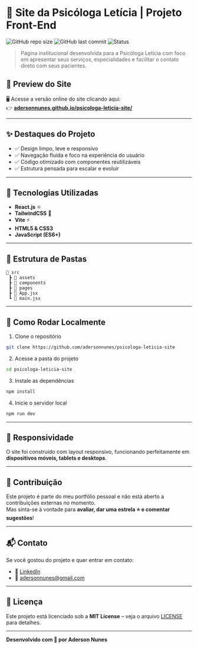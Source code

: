 # 🌿 Site da Psicóloga Letícia | Projeto Front-End

![GitHub repo size](https://img.shields.io/github/repo-size/adersonnunes/psicologa-leticia-site?color=success)
![GitHub last commit](https://img.shields.io/github/last-commit/adersonnunes/psicologa-leticia-site)
![Status](https://img.shields.io/badge/status-online-brightgreen)

> Página institucional desenvolvida para a Psicóloga Letícia com foco em apresentar seus serviços, especialidades e facilitar o contato direto com seus pacientes.

## 📸 Preview do Site

🖥️ Acesse a versão online do site clicando aqui:  
👉 **[adersonnunes.github.io/psicologa-leticia-site/](https://adersonnunes.github.io/psicologa-leticia-site/)** 



---

## ✨ Destaques do Projeto

- ✅ Design limpo, leve e responsivo
- ✅ Navegação fluida e foco na experiência do usuário
- ✅ Código otimizado com componentes reutilizáveis
- ✅ Estrutura pensada para escalar e evoluir

---

## 🧠 Tecnologias Utilizadas

- **React.js** ⚛️  
- **TailwindCSS** 💨  
- **Vite** ⚡  
- **HTML5 & CSS3**  
- **JavaScript (ES6+)**  

---

## 📂 Estrutura de Pastas

```
📁 src
 ┣ 📂 assets
 ┣ 📂 components
 ┣ 📂 pages
 ┣ 📜 App.jsx
 ┗ 📜 main.jsx
```

---

## 🚀 Como Rodar Localmente

1. Clone o repositório
```bash
git clone https://github.com/adersonnunes/psicologa-leticia-site
```

2. Acesse a pasta do projeto
```bash
cd psicologa-leticia-site
```

3. Instale as dependências
```bash
npm install
```

4. Inicie o servidor local
```bash
npm run dev
```

---

## 📱 Responsividade

O site foi construído com layout responsivo, funcionando perfeitamente em **dispositivos móveis, tablets e desktops**.

---

## 🧩 Contribuição

Este projeto é parte do meu portfólio pessoal e não está aberto a contribuições externas no momento.  
Mas sinta-se à vontade para **avaliar, dar uma estrela ⭐ e comentar sugestões**!

---

## 📬 Contato

Se você gostou do projeto e quer entrar em contato:

- 💼 [LinkedIn](https://www.linkedin.com/in/adersonnunes)
- 📧 adersonnunes@gmail.com

---

## 📝 Licença

Este projeto está licenciado sob a **MIT License** – veja o arquivo [LICENSE](LICENSE) para detalhes.

---

**Desenvolvido com 💚 por Aderson Nunes**

